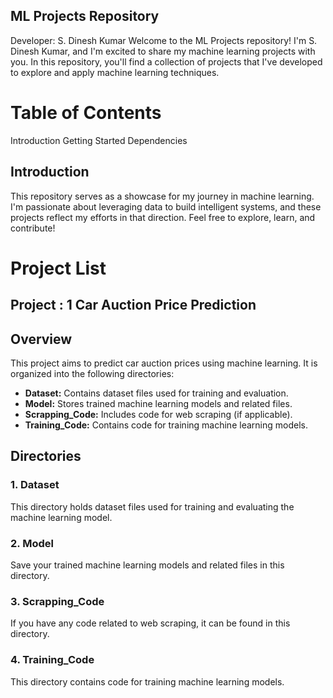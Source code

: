 ##  ML Projects Repository

Developer: S. Dinesh Kumar
Welcome to the ML Projects repository! I'm S. Dinesh Kumar, and I'm excited to share my machine learning projects with you. In this repository, you'll find a collection of projects that I've developed to explore and apply machine learning techniques.

# Table of Contents
Introduction
Getting Started
Dependencies

## Introduction
This repository serves as a showcase for my journey in machine learning. I'm passionate about leveraging data to build intelligent systems, and these projects reflect my efforts in that direction. Feel free to explore, learn, and contribute!

# Project List

## Project : 1 Car Auction Price Prediction

## Overview

This project aims to predict car auction prices using machine learning. It is organized into the following directories:

- **Dataset:** Contains dataset files used for training and evaluation.
- **Model:** Stores trained machine learning models and related files.
- **Scrapping_Code:** Includes code for web scraping (if applicable).
- **Training_Code:** Contains code for training machine learning models.

## Directories

### 1. Dataset

This directory holds dataset files used for training and evaluating the machine learning model.

### 2. Model

Save your trained machine learning models and related files in this directory.

### 3. Scrapping_Code

If you have any code related to web scraping, it can be found in this directory.

### 4. Training_Code

This directory contains code for training machine learning models.
